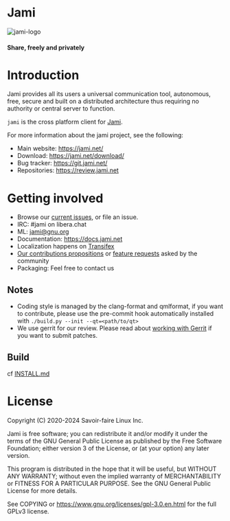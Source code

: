 # Jami

![jami-logo](https://jami.net/assets/images/logo-jami.svg?v=8595727d35)

#### Share, freely and privately

# Introduction

Jami provides all its users a universal communication tool, autonomous, free, secure and built on a distributed architecture thus requiring no authority or central server to function.

`jami` is the cross platform client for [Jami](https://jami.net/).

For more information about the jami project, see the following:

- Main website: https://jami.net/
- Download: https://jami.net/download/
- Bug tracker: https://git.jami.net/
- Repositories: https://review.jami.net

# Getting involved

- Browse our [current issues](https://git.jami.net/savoirfairelinux/jami-client-qt/issues), or file an issue.
- IRC: #jami on libera.chat
- ML: jami@gnu.org
- Documentation: https://docs.jami.net
- Localization happens on [Transifex](https://www.transifex.com/savoirfairelinux/jami/dashboard/)
- [Our contributions propositions](https://git.jami.net/groups/savoirfairelinux/-/epics/1) or [feature requests](https://docs.jami.net/developer/feature-requests.html) asked by the community
- Packaging: Feel free to contact us

## Notes

- Coding style is managed by the clang-format and qmlformat, if you want to contribute, please use the pre-commit hook automatically installed with `./build.py --init --qt=<path/to/qt>`
- We use gerrit for our review. Please read about [working with Gerrit](https://docs.jami.net/developer/working-with-gerrit.html) if you want to submit patches.

## Build

cf [INSTALL.md](/INSTALL.md)

# License

Copyright (C) 2020-2024 Savoir-faire Linux Inc.

Jami is free software; you can redistribute it and/or modify it under the terms of the GNU General Public License as published by the Free Software Foundation; either version 3 of the License, or (at your option) any later version.

This program is distributed in the hope that it will be useful, but WITHOUT ANY WARRANTY; without even the implied warranty of MERCHANTABILITY or FITNESS FOR A PARTICULAR PURPOSE. See the GNU General Public License for more details.

See COPYING or https://www.gnu.org/licenses/gpl-3.0.en.html for the full GPLv3 license.
